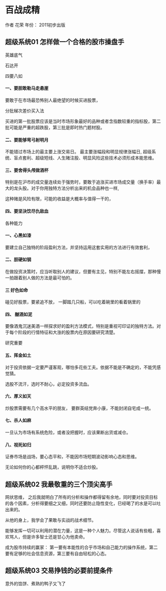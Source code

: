 # 百战成精

作者 花荣
年份： 2011初步出版

## 超级系统01 怎样做一个合格的股市操盘手

英雄底气

石达开

四要八如

#### 一、要胆敢勒马走悬崖

要敢于在市场最恐怖别人最绝望的时候买进股票，

分批梯次差价买入法

买进的第一批股票应该是当时市场形象最好的品种或者含指数较重的指标股，第二批可能是严重的超跌股，第三批是即时热门题材股。

#### 二、要能够弯弓射明月

不能错过市场上的最主要上涨交易日。
最主要涨幅段和明显规律涨幅日,
超级系统、盲点套利、超级短线、人生赌注股、明显风险这些技术必须形成本能思维。

#### 三、要舍得头颅做酒杯

特别是在沪市的成交量连续处于强势时，要敢于追涨买进市场成交量（换手率）最大的龙头股。对于你用独特方法分析出来的机会品种也一样,

这种赌是风险有限，可能的收益是大概率与值得一干的，

#### 四、要坚決饮尽仇敌血

各种能力

#### 一、心黑如漆

要建立自己独特的阶段盈利方法，并坚持运用这套实用的方法进行有效套利，

#### 二、胆硬如钢

在做投资决策时，应当听取别人的建议，但要有主见，特别不能左右摇摆，那种慢一拍跟着别人做的方法是最可怕的。

#### 三 好色如命

碰见好股票，要紧追不放，
一脚踏几只船，可以吃着碗里的看着锅里的

#### 四、 酗酒如泥

要像酒鬼沉迷美酒一样探求好的盈利方法模式，特别是重视可印证的独特方法。对于每个阶段的行情特征和大涨的股票内在原因要研究清楚。

研究重要

#### 五、挥金如土

对于投资依据一定要严谨客观，哪怕多花些工夫。依据不能是不确定的，不能凭感觉猜。

选股不流汗，选时不耐心，必定投资多流血。

#### 六、厚义如天

炒股票需要有几个高水平的朋友，
要群英结党奔小康，不能封闭自宅成一统。

#### 七、杀人如麻

一旦认为市场有系统危险，或者没把握时，应该果断出货或减仓。

#### 八、视死如归

证券市场是战场，要心态平和，不能因市场短期波动影响心态和思维。

无论如何你的心都枰怦乱跳，说明你不适合炒股。

## 超级系统02 我最敬重的三个顶尖高手

网状思维，
之后我就明白了所有的分析和操作都得留有余地，同时要对投资目标的各个因素，分析得要细之又细，同时还要防止隐性变化，巳经喝了的水是可以吐出来的。

从他的身上，我学会了果敢与实战的战术细节。

能够发挥一切可以利用的潜在力量，这是一种个人魅力。尽管这人说话有些粗，喜欢骂人，但是许多智士还是甘心为他卖命。

成为股市持续的赢家：
第一要有本能性的合乎市场和自己能力的操作系统，第二要有足够的社会信息资源，第三要有自由轻松的心态。

## 超级系统03 交易挣钱的必要前提条件

意外的馅饼、煮熟的鸭子又飞了




